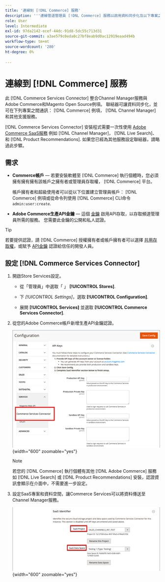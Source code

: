```yaml
---
title: '連線到 [!DNL Commerce] 服務'
description: '''連線管道管理員 [!DNL Commerce] 服務以啟用資料同步化及以下專案之間的通訊： [!DNL Commerce] 執行個體、管道管理員和其他支援服務。'
role: User
level: Intermediate
exl-id: 97da2142-ecef-44dc-91d8-5dc55c713d31
source-git-commit: a3ae579c0eda0c27bf8eab9d0ac12919eaad494b
workflow-type: tm+mt
source-wordcount: '280'
ht-degree: 0%

---
```



# 連線到 [!DNL Commerce] 服務

此 [!DNL Commerce Services Connector] 整合Channel Manager服務與Adobe Commerce和Magento Open Source例項。 聯結器可讓資料同步化，並可在下列專案之間通訊： [!DNL Commerce] 例項， [!DNL Channel Manager]和其他支援服務。

[!DNL Commerce Services Connector] 安裝程式需要一次性使用 [Adobe Commerce SaaS服務](https://experienceleague.adobe.com/docs/commerce-merchant-services/user-guides/home.html) 例如 [!DNL Channel Manager]， [!DNL Live Search]、和 [!DNL Product Recommendations]. 如果您已經為其他服務設定聯結器，請略過此步驟。

## 需求

- **Commerce帳戶** — 若要安裝軟體至 [!DNL Commerce] 執行個體時，您必須擁有擁有擁有該帳戶之擁有者或管理員存取權， [!DNL Commerce] 平台。

   帳戶擁有者和超級使用者可以從以下位置建立管理員帳戶： [!DNL Commerce] 例項或從命令列使用 [!DNL Commerce] CLI命令 `admin:user:create`.

- **Adobe Commerce生產API金鑰** — 這個 [金鑰](https://experienceleague.adobe.com/docs/commerce-merchant-services/user-guides/integration-services/saas.html#genapikey) 啟用API存取，以存取頻道管理員所需的服務。 您需要此金鑰的公開和私人認證。

>[!TIP]
>
>若要提供認證，請 [!DNL Commerce] 授權擁有者或帳戶擁有者可以選擇 [共用存取權](https://experienceleague.adobe.com/docs/commerce-admin/start/commerce-account/commerce-account-share.html)，或賦予 [API金鑰](https://experienceleague.adobe.com/docs/commerce-merchant-services/user-guides/integration-services/saas.html) 認證給信任的開發人員。

## 設定 [!DNL Commerce Services Connector]

1. 開啟Store Services設定。

   - 從「管理員」中選取「 」 **[!UICONTROL Stores]**.

   - 下 *[!UICONTROL Settings]*，選取 **[!UICONTROL Configuration]**.

   - 展開 **[!UICONTROL Services]** 並選取 **[!UICONTROL Commerce Services Connector]**.

1. 從您的Adobe Commerce帳戶新增生產API金鑰認證。

   ![[!DNL Commerce Services Connector] 中的服務 [!DNL Admin] 檢視](assets/commerce-services-connector-admin-service-view.png){width="600" zoomable="yes"}


   >[!NOTE]
   >
   > 若您的 [!DNL Commerce] 執行個體有其他 [!DNL Adobe Commerce] 服務如 [!DNL Live Search] 或 [!DNL Product Recommendations] 安裝，認證資訊會顯示在介面中，不需要進一步設定。

1. 設定SaaS專案和資料空間，讓Commerce Services可以將資料傳送至Channel Manager服務。

   ![[!DNL Commerce Services Connector] 中的SaaS識別碼設定 [!DNL Admin] 檢視](assets/commerce-services-connector-saas-config.png){width="600" zoomable="yes"}

